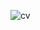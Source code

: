 ![cv](https://github.com/meerror6d/seminar_lab/assets/116829514/44545536-2364-4f69-b7dd-7ce9faf0d15b)
